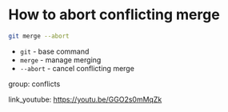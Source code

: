# How to abort conflicting merge

```bash
git merge --abort
```

- `git` - base command
- `merge` - manage merging
- `--abort` - cancel conflicting merge

group: conflicts


link_youtube: https://youtu.be/GGO2s0mMqZk
